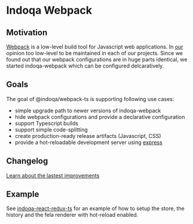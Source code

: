 # Indoqa Webpack

## Motivation

[Webpack](https://webpack.github.io/) is a low-level build tool for Javascript web applications. In [our](https://indoqa.com) opinion too low-level to be maintained in each of our projects. Since we found out that our webpack configurations are in huge parts identical, we started indoqa-webpack which can be configured delcaratively.

## Goals

The goal of @indoqa/webpack-ts is supporting following use cases:

 * simple upgrade path to newer versions of indoqa-webpack
 * hide webpack configurations and provide a declarative configuration
 * support Typescript builds
 * support simple code-splitting
 * create production-ready release artifacts (Javascript, CSS)
 * provide a hot-reloadable development server using [express](http://expressjs.com)


## Changelog
[Learn about the lastest improvements](./CHANGELOG.md)

## Example

See [indoqa-react-redux-ts](https://github.com/Indoqa/indoqa-react-redux-ts)
for an example of how to setup the store, the history and the fela renderer with hot-reload enabled.

